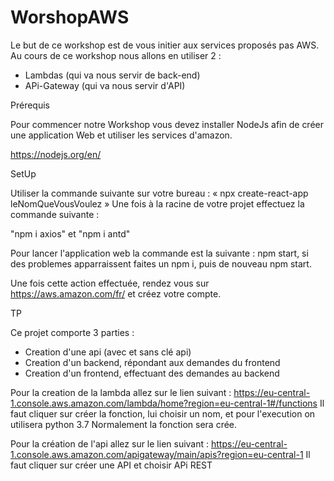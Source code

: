 # WorshopAWS
Le but de ce workshop est de vous initier aux services proposés pas AWS.
Au cours de ce workshop nous allons en utiliser 2 :
- Lambdas (qui va nous servir de back-end)
- APi-Gateway (qui va nous servir d'API)

Prérequis

Pour commencer notre Workshop vous devez installer NodeJs afin de créer une application Web et utiliser les services d'amazon.

https://nodejs.org/en/

SetUp

Utiliser la commande suivante sur votre bureau : « npx create-react-app leNomQueVousVoulez »
Une fois à la racine de votre projet effectuez la commande suivante :

"npm i axios" et "npm i antd"

Pour lancer l'application web la commande est la suivante : npm start,
si des problemes apparraissent faites un npm i, puis de nouveau npm start.

Une fois cette action effectuée, rendez vous sur https://aws.amazon.com/fr/ et créez votre compte.

TP

Ce projet comporte 3 parties :
- Creation d'une api (avec et sans clé api)
- Creation d'un backend, répondant aux demandes du frontend
- Creation d'un frontend, effectuant des demandes au backend

Pour la creation de la lambda allez sur le lien suivant : 
https://eu-central-1.console.aws.amazon.com/lambda/home?region=eu-central-1#/functions
Il faut cliquer sur créer la fonction, lui choisir un nom, et pour l'execution on utilisera python 3.7
Normalement la fonction sera crée.

Pour la création de l'api allez sur le lien suivant : 
https://eu-central-1.console.aws.amazon.com/apigateway/main/apis?region=eu-central-1
Il faut cliquer sur créer une API et choisir APi REST
